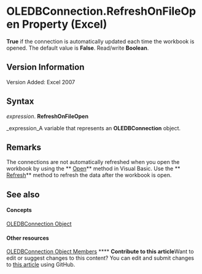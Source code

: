 
# OLEDBConnection.RefreshOnFileOpen Property (Excel)

 **True** if the connection is automatically updated each time the workbook is opened. The default value is **False**. Read/write  **Boolean**.


## Version Information

Version Added: Excel 2007 


## Syntax

 _expression_. **RefreshOnFileOpen**

 _expression_A variable that represents an  **OLEDBConnection** object.


## Remarks

The connections are not automatically refreshed when you open the workbook by using the  ** [Open](1d1c3fca-ae1a-0a91-65a2-6f3f0fb308a0.md)** method in Visual Basic. Use the ** [Refresh](c28e9443-81e2-dfec-a3fb-a127c3fa2918.md)** method to refresh the data after the workbook is open.


## See also


#### Concepts


 [OLEDBConnection Object](f246e544-9854-8e71-a7f7-dec57dd725e4.md)
#### Other resources


 [OLEDBConnection Object Members](2f1a2f81-ee3a-1b60-8dc3-87818e1790c1.md)
****   **Contribute to this article**Want to edit or suggest changes to this content? You can edit and submit changes to  [this article](https://github.com/jhershey00/VBA_Excel_Test/OpenXMLCon/articles/09a0b59d-7a6e-65a6-d72a-14460d787ed9.md) using GitHub.

